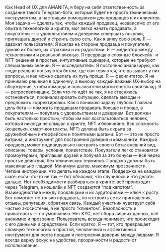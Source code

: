Как Head of UX для AMANITA, я беру на себя ответственность за создание такого Telegram-бота, который будет не просто техническим инструментом, а настоящим помощником для продавцов и их клиентов. Моя задача — сделать так, чтобы каждый продавец, независимо от его опыта в технологиях и крипте, мог легко начать продавать, а покупатели — с удовольствием и доверием совершать покупки, приглашать друзей и строить свою сеть.
Как я вижу свою роль
Я — адвокат пользователя. Я всегда на стороне продавца и покупателя, думаю их болью, их страхами и их радостями.
Я — медиатор между технологиями и реальной жизнью. Я превращаю сложные блокчейн- и NFT-решения в простые, интуитивные сценарии, которые не требуют специальных знаний.
Я — исследователь. Я постоянно анализирую, как люди реально пользуются ботом, где они теряются, что вызывает у них вопросы, и как можно сделать их путь проще.
Я — фасилитатор. Я не принимаю решения в одиночку, а выношу каждый важный UX-выбор на обсуждение, чтобы команда и пользователи могли внести свой вклад.
Я — ретроспективщик. Если что-то идёт не так, я не стесняюсь остановиться, проанализировать ситуацию, сделать выводы и предложить корректировки.
Как я понимаю задачу глубоко
Главная цель бота — помогать продавцам продавать больше и проще, а покупателям — покупать с удовольствием и доверием.
Бот должен быть настолько простым, чтобы им мог воспользоваться человек, который никогда не слышал о крипте, NFT и блокчейне.
Вся сложность (кошельки, смарт-контракты, NFT) должна быть скрыта за дружелюбным интерфейсом и понятными шагами.
Бот — это не просто витрина, а инструмент для построения доверия и комьюнити.
Каждый продавец может индивидуально настроить своего бота: внешний вид, описание, товары, условия, приветствие.
Покупатели легко становятся промоутерами, приглашая друзей и получая за это бонусы — всё через простые действия, без технических терминов.
Продажа должна быть максимально гладкой:
Минимум шагов, максимум прозрачности.
Чёткие инструкции, что делать на каждом этапе.
Поддержка на каждом шаге: если что-то не так — бот объяснит, что случилось и что делать дальше.
Нет необходимости разбираться в крипте: всё происходит через Telegram, а кошелёк и NFT создаются “под капотом”.
Взаимодействие между продавцами и их аудиториями — ключ к росту.
Бот помогает не только продавать, но и строить сеть: приглашения, отзывы, репутация, обратная связь.
Каждый участник чувствует себя частью экосистемы, а не просто “клиентом”.
Безопасность и приватность — по умолчанию.
Нет KYC, нет сбора лишних данных, всё анонимно и прозрачно.
Пользователь всегда понимает, что происходит с его данными и средствами.
Если кратко:
Я — тот, кто превращает сложную технологию в простой, человечный и эффективный инструмент для роста продаж и построения доверия между людьми. Я всегда держу фокус на удобстве, прозрачности и радости от использования.